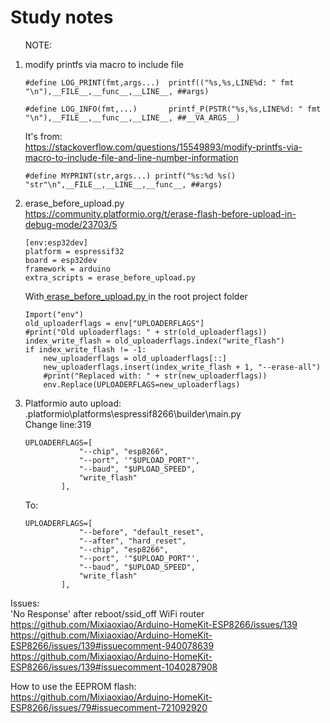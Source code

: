 # Study notes
<ol>
<p>NOTE:
<li>modify printfs via macro to include file</li>
    
```
#define LOG_PRINT(fmt,args...)  printf(("%s,%s,LINE%d: " fmt "\n"),__FILE__,__func__,__LINE__, ##args)
```
```
#define LOG_INFO(fmt,...)       printf_P(PSTR("%s,%s,LINE%d: " fmt "\n"),__FILE__,__func__,__LINE__, ##__VA_ARGS__)
```
It's from:
<br>
<a href="https://stackoverflow.com/questions/15549893/modify-printfs-via-macro-to-include-file-and-line-number-information">https://stackoverflow.com/questions/15549893/modify-printfs-via-macro-to-include-file-and-line-number-information</a>
    
```
#define MYPRINT(str,args...) printf("%s:%d %s() "str"\n",__FILE__,__LINE__,__func__, ##args)
```
</p>
<p>
<li>erase_before_upload.py
<br><a href="https://community.platformio.org/t/erase-flash-before-upload-in-debug-mode/23703/5">https://community.platformio.org/t/erase-flash-before-upload-in-debug-mode/23703/5</a>
    
```
[env:esp32dev]
platform = espressif32
board = esp32dev
framework = arduino
extra_scripts = erase_before_upload.py
```
With<a href=""> erase_before_upload.py </a>in the root project folder
    
```
Import("env")
old_uploaderflags = env["UPLOADERFLAGS"]
#print("Old uploaderflags: " + str(old_uploaderflags))    
index_write_flash = old_uploaderflags.index("write_flash")
if index_write_flash != -1: 
    new_uploaderflags = old_uploaderflags[::]
    new_uploaderflags.insert(index_write_flash + 1, "--erase-all")
    #print("Replaced with: " + str(new_uploaderflags))
    env.Replace(UPLOADERFLAGS=new_uploaderflags)
```
</p>
<p>
<li>Platformio auto upload:</li>
.platformio\platforms\espressif8266\builder\main.py
<br>Change line:319
    
```
UPLOADERFLAGS=[
            "--chip", "esp8266",
            "--port", '"$UPLOAD_PORT"',
            "--baud", "$UPLOAD_SPEED",
            "write_flash"            
        ],
```
To:
    
```
UPLOADERFLAGS=[
            "--before", "default_reset",
            "--after", "hard_reset",
            "--chip", "esp8266",
            "--port", '"$UPLOAD_PORT"',
            "--baud", "$UPLOAD_SPEED",
            "write_flash"            
        ],
```
 </P>
</ol>


Issues:
<br>'No Response' after reboot/ssid_off WiFi router
<br>https://github.com/Mixiaoxiao/Arduino-HomeKit-ESP8266/issues/139
<br>https://github.com/Mixiaoxiao/Arduino-HomeKit-ESP8266/issues/139#issuecomment-940078639
<br>https://github.com/Mixiaoxiao/Arduino-HomeKit-ESP8266/issues/139#issuecomment-1040287908

How to use the EEPROM flash:
<br>https://github.com/Mixiaoxiao/Arduino-HomeKit-ESP8266/issues/79#issuecomment-721092920
